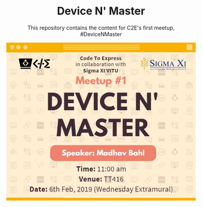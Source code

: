 <h1 align="center"> Device N' Master </h1>

<p align="center"> This repository contains the content for C2E's first meetup, <br /> #DeviceNMaster </p>

<div align="center">
  <img src="./poster1.JPG" />
</div>
